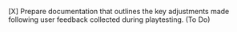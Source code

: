 [X] Prepare documentation that outlines the key adjustments made following user feedback collected during playtesting. (To Do)